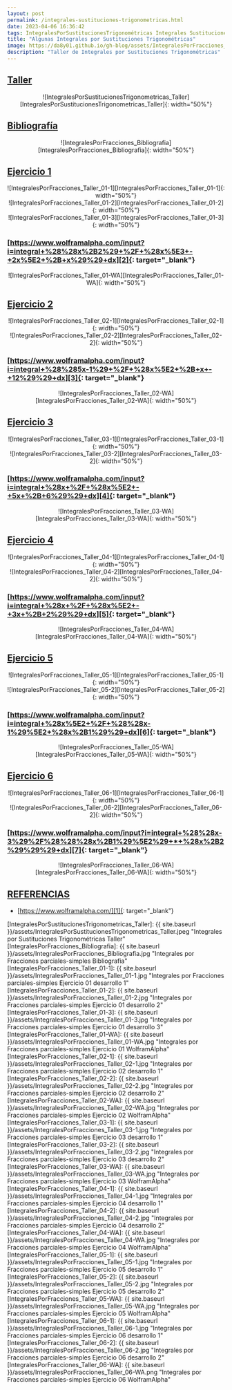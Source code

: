 ```yaml
---
layout: post
permalink: /integrales-sustituciones-trigonometricas.html
date: 2023-04-06 16:36:42
tags: IntegralesPorSustitucionesTrigonométricas Integrales SustitucionesTrigonométricas Sustituciones Trigonométricas math mathematics calculus matemáticas cálculo
title: "Algunas Integrales por Sustituciones Trigonométricas"
image: https://da8y01.github.io/gh-blog/assets/IntegralesPorFracciones_Bibliografia.jpg
description: "Taller de Integrales por Sustituciones Trigonométricas"
---
```



## <span id="taller">[Taller](#taller)</span>
<div style="text-align:center" markdown="1">
![IntegralesPorSustitucionesTrigonometricas_Taller][IntegralesPorSustitucionesTrigonometricas_Taller]{: width="50%"}
</div>

## <span id="biblio">[Bibliografía](#biblio)</span>
<div style="text-align:center" markdown="1">
![IntegralesPorFracciones_Bibliografia][IntegralesPorFracciones_Bibliografia]{: width="50%"}
</div>


## <span id="ejercicio1">[Ejercicio 1](#ejercicio1)</span>
<div style="text-align:center" markdown="1">
![IntegralesPorFracciones_Taller_01-1][IntegralesPorFracciones_Taller_01-1]{: width="50%"}
</div>
<div style="text-align:center" markdown="1">
![IntegralesPorFracciones_Taller_01-2][IntegralesPorFracciones_Taller_01-2]{: width="50%"}
</div>
<div style="text-align:center" markdown="1">
![IntegralesPorFracciones_Taller_01-3][IntegralesPorFracciones_Taller_01-3]{: width="50%"}
</div>

### [https://www.wolframalpha.com/input?i=integral+%28%28x%2B2%29+%2F+%28x%5E3+-+2x%5E2+%2B+x%29%29+dx][2]{: target="_blank"}
<div style="text-align:center" markdown="1">
![IntegralesPorFracciones_Taller_01-WA][IntegralesPorFracciones_Taller_01-WA]{: width="50%"}
</div>


## <span id="ejercicio2">[Ejercicio 2](#ejercicio2)</span>
<div style="text-align:center" markdown="1">
![IntegralesPorFracciones_Taller_02-1][IntegralesPorFracciones_Taller_02-1]{: width="50%"}
</div>
<div style="text-align:center" markdown="1">
![IntegralesPorFracciones_Taller_02-2][IntegralesPorFracciones_Taller_02-2]{: width="50%"}
</div>

### [https://www.wolframalpha.com/input?i=integral+%28%285x-1%29+%2F+%28x%5E2+%2B+x+-+12%29%29+dx][3]{: target="_blank"}
<div style="text-align:center" markdown="1">
![IntegralesPorFracciones_Taller_02-WA][IntegralesPorFracciones_Taller_02-WA]{: width="50%"}
</div>


## <span id="ejercicio3">[Ejercicio 3](#ejercicio3)</span>
<div style="text-align:center" markdown="1">
![IntegralesPorFracciones_Taller_03-1][IntegralesPorFracciones_Taller_03-1]{: width="50%"}
</div>
<div style="text-align:center" markdown="1">
![IntegralesPorFracciones_Taller_03-2][IntegralesPorFracciones_Taller_03-2]{: width="50%"}
</div>

### [https://www.wolframalpha.com/input?i=integral+%28x+%2F+%28x%5E2+-+5x+%2B+6%29%29+dx][4]{: target="_blank"}
<div style="text-align:center" markdown="1">
![IntegralesPorFracciones_Taller_03-WA][IntegralesPorFracciones_Taller_03-WA]{: width="50%"}
</div>


## <span id="ejercicio4">[Ejercicio 4](#ejercicio4)</span>
<div style="text-align:center" markdown="1">
![IntegralesPorFracciones_Taller_04-1][IntegralesPorFracciones_Taller_04-1]{: width="50%"}
</div>
<div style="text-align:center" markdown="1">
![IntegralesPorFracciones_Taller_04-2][IntegralesPorFracciones_Taller_04-2]{: width="50%"}
</div>

### [https://www.wolframalpha.com/input?i=integral+%28x+%2F+%28x%5E2+-+3x+%2B+2%29%29+dx][5]{: target="_blank"}
<div style="text-align:center" markdown="1">
![IntegralesPorFracciones_Taller_04-WA][IntegralesPorFracciones_Taller_04-WA]{: width="50%"}
</div>


## <span id="ejercicio5">[Ejercicio 5](#ejercicio5)</span>
<div style="text-align:center" markdown="1">
![IntegralesPorFracciones_Taller_05-1][IntegralesPorFracciones_Taller_05-1]{: width="50%"}
</div>
<div style="text-align:center" markdown="1">
![IntegralesPorFracciones_Taller_05-2][IntegralesPorFracciones_Taller_05-2]{: width="50%"}
</div>

### [https://www.wolframalpha.com/input?i=integral+%28x%5E2+%2F+%28%28x-1%29%5E2+%28x%2B1%29%29+dx][6]{: target="_blank"}
<div style="text-align:center" markdown="1">
![IntegralesPorFracciones_Taller_05-WA][IntegralesPorFracciones_Taller_05-WA]{: width="50%"}
</div>


## <span id="ejercicio6">[Ejercicio 6](#ejercicio6)</span>
<div style="text-align:center" markdown="1">
![IntegralesPorFracciones_Taller_06-1][IntegralesPorFracciones_Taller_06-1]{: width="50%"}
</div>
<div style="text-align:center" markdown="1">
![IntegralesPorFracciones_Taller_06-2][IntegralesPorFracciones_Taller_06-2]{: width="50%"}
</div>

### [https://www.wolframalpha.com/input?i=integral+%28%28x-3%29%2F%28%28%28x%2B1%29%5E2%29+*+%28x%2B2%29%29%29+dx][7]{: target="_blank"}
<div style="text-align:center" markdown="1">
![IntegralesPorFracciones_Taller_06-WA][IntegralesPorFracciones_Taller_06-WA]{: width="50%"}
</div>


## <span id="referencias">[REFERENCIAS](#referencias)</span>
* [https://www.wolframalpha.com/][1]{: target="_blank"}


[1]: https://www.wolframalpha.com/
[2]: https://www.wolframalpha.com/input?i=integral+%28%28x%2B2%29+%2F+%28x%5E3+-+2x%5E2+%2B+x%29%29+dx
[3]: https://www.wolframalpha.com/input?i=integral+%28%285x-1%29+%2F+%28x%5E2+%2B+x+-+12%29%29+dx
[4]: https://www.wolframalpha.com/input?i=integral+%28x+%2F+%28x%5E2+-+5x+%2B+6%29%29+dx
[5]: https://www.wolframalpha.com/input?i=integral+%28x+%2F+%28x%5E2+-+3x+%2B+2%29%29+dx
[6]: https://www.wolframalpha.com/input?i=integral+%28x%5E2+%2F+%28%28x-1%29%5E2+%28x%2B1%29%29+dx
[7]: https://www.wolframalpha.com/input?i=integral+%28%28x-3%29%2F%28%28%28x%2B1%29%5E2%29+*+%28x%2B2%29%29%29+dx

[IntegralesPorSustitucionesTrigonometricas_Taller]: {{ site.baseurl }}/assets/IntegralesPorSustitucionesTrigonometricas_Taller.jpeg "Integrales por Sustituciones Trigonométricas Taller"
[IntegralesPorFracciones_Bibliografia]: {{ site.baseurl }}/assets/IntegralesPorFracciones_Bibliografia.jpg "Integrales por Fracciones parciales-simples Bibliografia"
[IntegralesPorFracciones_Taller_01-1]: {{ site.baseurl }}/assets/IntegralesPorFracciones_Taller_01-1.jpg "Integrales por Fracciones parciales-simples Ejercicio 01 desarrollo 1"
[IntegralesPorFracciones_Taller_01-2]: {{ site.baseurl }}/assets/IntegralesPorFracciones_Taller_01-2.jpg "Integrales por Fracciones parciales-simples Ejercicio 01 desarrollo 2"
[IntegralesPorFracciones_Taller_01-3]: {{ site.baseurl }}/assets/IntegralesPorFracciones_Taller_01-3.jpg "Integrales por Fracciones parciales-simples Ejercicio 01 desarrollo 3"
[IntegralesPorFracciones_Taller_01-WA]: {{ site.baseurl }}/assets/IntegralesPorFracciones_Taller_01-WA.jpg "Integrales por Fracciones parciales-simples Ejercicio 01 WolframAlpha"
[IntegralesPorFracciones_Taller_02-1]: {{ site.baseurl }}/assets/IntegralesPorFracciones_Taller_02-1.jpg "Integrales por Fracciones parciales-simples Ejercicio 02 desarrollo 1"
[IntegralesPorFracciones_Taller_02-2]: {{ site.baseurl }}/assets/IntegralesPorFracciones_Taller_02-2.jpg "Integrales por Fracciones parciales-simples Ejercicio 02 desarrollo 2"
[IntegralesPorFracciones_Taller_02-WA]: {{ site.baseurl }}/assets/IntegralesPorFracciones_Taller_02-WA.jpg "Integrales por Fracciones parciales-simples Ejercicio 02 WolframAlpha"
[IntegralesPorFracciones_Taller_03-1]: {{ site.baseurl }}/assets/IntegralesPorFracciones_Taller_03-1.jpg "Integrales por Fracciones parciales-simples Ejercicio 03 desarrollo 1"
[IntegralesPorFracciones_Taller_03-2]: {{ site.baseurl }}/assets/IntegralesPorFracciones_Taller_03-2.jpg "Integrales por Fracciones parciales-simples Ejercicio 03 desarrollo 2"
[IntegralesPorFracciones_Taller_03-WA]: {{ site.baseurl }}/assets/IntegralesPorFracciones_Taller_03-WA.jpg "Integrales por Fracciones parciales-simples Ejercicio 03 WolframAlpha"
[IntegralesPorFracciones_Taller_04-1]: {{ site.baseurl }}/assets/IntegralesPorFracciones_Taller_04-1.jpg "Integrales por Fracciones parciales-simples Ejercicio 04 desarrollo 1"
[IntegralesPorFracciones_Taller_04-2]: {{ site.baseurl }}/assets/IntegralesPorFracciones_Taller_04-2.jpg "Integrales por Fracciones parciales-simples Ejercicio 04 desarrollo 2"
[IntegralesPorFracciones_Taller_04-WA]: {{ site.baseurl }}/assets/IntegralesPorFracciones_Taller_04-WA.jpg "Integrales por Fracciones parciales-simples Ejercicio 04 WolframAlpha"
[IntegralesPorFracciones_Taller_05-1]: {{ site.baseurl }}/assets/IntegralesPorFracciones_Taller_05-1.jpg "Integrales por Fracciones parciales-simples Ejercicio 05 desarrollo 1"
[IntegralesPorFracciones_Taller_05-2]: {{ site.baseurl }}/assets/IntegralesPorFracciones_Taller_05-2.jpg "Integrales por Fracciones parciales-simples Ejercicio 05 desarrollo 2"
[IntegralesPorFracciones_Taller_05-WA]: {{ site.baseurl }}/assets/IntegralesPorFracciones_Taller_05-WA.jpg "Integrales por Fracciones parciales-simples Ejercicio 05 WolframAlpha"
[IntegralesPorFracciones_Taller_06-1]: {{ site.baseurl }}/assets/IntegralesPorFracciones_Taller_06-1.jpg "Integrales por Fracciones parciales-simples Ejercicio 06 desarrollo 1"
[IntegralesPorFracciones_Taller_06-2]: {{ site.baseurl }}/assets/IntegralesPorFracciones_Taller_06-2.jpg "Integrales por Fracciones parciales-simples Ejercicio 06 desarrollo 2"
[IntegralesPorFracciones_Taller_06-WA]: {{ site.baseurl }}/assets/IntegralesPorFracciones_Taller_06-WA.png "Integrales por Fracciones parciales-simples Ejercicio 06 WolframAlpha"
